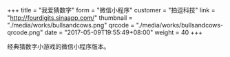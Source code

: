 +++
title = "我爱猜数字"
form = "微信小程序"
customer = "拍逗科技"
link = "http://fourdigits.sinaapp.com/"
thumbnail = "./media/works/bullsandcows.png"
qrcode = "./media/works/bullsandcows-qrcode.png"
date = "2017-05-09T19:55:49+08:00"
weight = 40
+++

经典猜数字小游戏的微信小程序版本。

